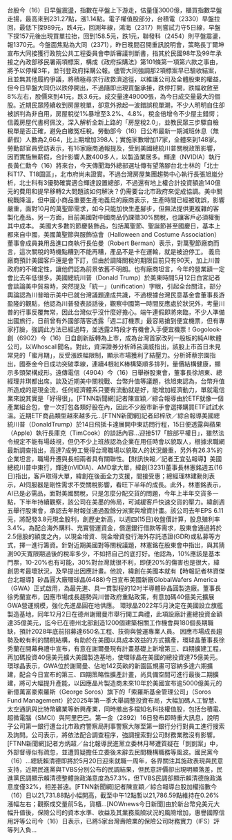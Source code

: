 台股今（16）日早盤震盪，指數在平盤上下游走，估量僅3000億，櫃買指數早盤走揚，最高來到231.27點，漲1.14點。電子權值股部分，台積電（2330）早盤拉回，最低下探989元，跌4元，回測年線，鴻海（2317）則嘗試力守5日線，早盤下探157元後出現買單拉抬，回到158.5元，跌1元，聯發科（2454）則平盤震盪，報1370元。今盤面焦點為大同（2371），昨日晚間召開重訊說明會，策略長丁爾坤宣布大同接獲行政院公共工程委員會申訴審議判斷書，指其於民國98年及99年承接之內政部移民署兩項標案，構成《政府採購法》第101條第一項第六款之事由，將予以停權3年，並刊登政府採購公報。儘管大同強調那2項標案早已驗收結案，且並無其他履約爭議，將積極尋求行政救濟途徑，以維護公司及全體股東的權益，但今日早盤大同仍以跌停開出，不過隨即出現買盤承接，跌停打開，跌幅收斂至8%左右，股價來到41元，跌3.6元，成交量達49000張，為今日成交量最大的個股。近期民眾陸續收到房屋稅單，卻意外掀起一波錯誤稅單潮，不少人明明自住卻被誤判為非自用，房屋稅從1%暴增至3.2%、4.8%，稅金倍增令不少屋主錯愕；信義房屋代書柯佩汶，深入解析全新上路的「房屋稅2.0」，並教民眾三步驟自檢稅單是否正確，避免白繳冤枉稅。勞動部今（16）日公布最新一期減班休息（無薪假）人數為2,664，比上期增加398人；實施家數增加17家，全體來到148家。勞動部官員受訪表示，有16家廠商通報提及，受到美國總統川普關稅政策影響，因而實施無薪假，合計影響人數400多人，以製造業居多。輝達（NVIDIA）執行長黃仁勳今（16）將來台，今天傳聞海外總部選址傳有望落腳台北士林的「北士科T17、T18園區」，北市府尚未證實。不過台灣房屋集團趨勢中心執行長張旭嵐分析，北士科有3優勢確實適合輝達設置總部，不過還有地上權合計投資額逾140億元的費用和提早移轉2大問題該如何解決？仍需要台北市政府來促成協調。美中關稅戰降溫，但中國小商品重要生產地義烏的廠商表示，生產時間已經被耽誤，影響嚴重，面對10月的萬聖節需求，如今只能加快生產腳步，但無法提供更複雜的客製化產品。另一方面，目前美國對中國商品仍課徵30%關稅，也讓客戶必須權衡其中成本。  美國大多數的節慶裝飾品，包括萬聖節、聖誕節甚至國慶日，基本上都來自中國，美國萬聖節與服飾協會（Halloween and Costume Association）董事會成員兼用品進口商執行長伯曼（Robert Berman）表示，對萬聖節廠商而言，這次關稅的時機點糟到不能再糟，產品不是卡在運輸，就是被迫停工。   義烏廠商預計美國客戶還是會下訂，但由於調降關稅的期限目前只有90天，加上川普政府的不確定性，讓他們認為前景依舊不明朗。也有廠商坦言，今年的營業額一定會比去年低很多。美國總統川普（Donald Trump）於美東時間5月12日白宮記者會談論美中貿易時，突然提及「統一」（unification）字眼，引起全台關注，部分輿論認為川普暗示美中已就台灣議題達成共識，不過根據台灣民意基金會董事長游盈隆的觀點，他認為川普發表談話後，觀察中國第一時間反應處於狀況外，考量川普的行事反覆無常，因此台灣似乎沒什麼好擔心。端午連假即將來臨，不少人準備出國旅行，日前曾有外國部落客透露「週二訂機票」最容易搶到便宜機票，但有專家打臉，強調此方法已經過時，並透露2時段才有機會入手便宜機票！Gogolook-創（6902）今（16）日自創新版轉為上市，成為台灣首家改列一般板的純AI軟體公司，以Whoscall聞名。對此，資深證券分析師呂漢威指出，該股上市首日未見常見的「蜜月期」，反受漲跌幅限制，顯示市場獲利了結壓力。分析師蔡宗園指出，國泰金今日成功突破季線，連續4根紅K棒構築順多排列，量價結構健康，顯示多頭架構成形。遠傳電信（4904）今（16）日舉辦股東會，董事長徐旭東、總經理井琪都出席。談及近期美中關稅戰、台幣升值等議題，徐旭東認為，台幣升值所造成的是現金流，任何經濟體系只要有流動就是好，能增加經濟動力，單就電信業來說其實是「好得很」。[FTNN新聞網]記者陳宣穎／綜合報導由於ETF就像一個產業組合包，會一次打包各類好股在內，因此不少股市新手會選擇購買ETF試試水溫。近期ETF商品類型越來越多元...[FTNN新聞網]記者邱梓欣／綜合報導美國總統川普（DonaldTrump）於14日飛抵卡達展開中東訪問行程，15日便透露與蘋果（Apple）執行長庫克（TimCook）的談話內容...迎接517「臉部平權日」，雖然法令規定不能有場歧視，但仍不少上班族認為企業在用任時會以貌取人，根據求職網最新調查指出，高達7成勞工覺得台灣職場以貌取人的狀況嚴重，另外有26.3%的企業坦言，職場升遷與長相兩者具有關聯性。【財訊快報／記者王宜弘報導】美國總統川普中東行，輝達(nVIDIA)、AMD拿大單，緯創(3231)董事長林憲銘週五(16日)指出，客戶取得大單，緯創在後面全力支援，間接受惠；總經理林建勳則表示，AI伺服器是剛性需求不受關稅影響，看旺下半年的成長。此外，林憲銘表示，AI已是必需品，面對美國關稅，只是怎麼分配交貨的問題，今年上半年交貨多一點，下半年持續觀察，該公司在美墨的佈局，可減緩客戶快速交貨的壓力。緯創週五舉行股東會，承認去年財報並通過盈餘分派案與增資計畫。該公司去年EPS 6.11元，將配發3.8元現金股利，創歷史新高，以週四(15日)收盤價計算，股息殖利率3.4%。為配合海外購料、充實營運資金，償還銀行借款等需求，股東會通過將於2.5億股的額度之內，以現金增資、現金增資發行海外存託憑證(GDR)或私募等方式，擇一進行籌資。針對近期美國對等關稅議題，林憲銘在股東會中指出，與其猜測90天寬限期過後的稅率多少，不如把自己的底打好。他認為，10%應該是基本門票，10-20%也有可能，30%對台灣就很不利，即便20%的傷害也是很大，緯創思考最壞狀況，及早提出因應計畫。他說，緯創在美國本就有【時報記者林資傑台北報導】矽晶圓大廠環球晶(6488)今日宣布美國新廠GlobalWafers America（GWA）正式啟用，為最先進、具一貫製程的12吋半導體矽晶圓製造廠。董事長徐秀蘭宣布，因應市場成長趨勢與川普政府重點政策，有意加碼40億美元擴展GWA營運規模，強化先進晶圓在地供應。 環球晶2022年5月決定在美國設立旗艦製造基地，同年12月2日在德州謝爾曼市舉行開工典禮，此項設廠計畫總投資金額達35億美元，迄今已在德州北部創造1200個建築相關工作機會與180個長期職缺，預計2028年底前招募達650名工程、技術與營運專業人員。 因應市場成長趨勢及較有利的關稅結構，有助於在美國以具成本效益的方式擴產，環球晶董事長徐秀蘭在開幕典禮中宣布，有意在謝爾曼現有計畫基礎上新增第三、四期擴建工程，再加碼投資40億美元擴大美國製造基地，使環球晶在美國的總投資達75億美元。 環球晶表示，GWA位於謝爾曼、佔地142英畝的新園區規畫可容納多達六期擴建，配合今日宣布的第三、四期策略性擴產計畫，尚具備空間可進行最後二期擴建，將可大幅提升產能，以因應晶片製造商未來10年於美國宣布逾5000億美元的新億萬富豪索羅斯（George Soros）旗下的「索羅斯基金管理公司」（Soros Fund Management）於2025年第一季大舉調整投資布局，大幅加碼人工智慧、太空通訊與比特幣礦業等新興產業，同時撤出多檔知名科技權值股，包括台積電、超微電腦（SMCI）與阿里巴巴。第一金（2892）16日發布即時重大訊息，說明子公司第一銀行遭台北市政府警察局刑事警察大隊至第一銀行分行對員工進行搜索及詢問。公司表示，將依法配合調查程序，強調搜索對公司財務業務沒有影響。[FTNN新聞網]記者方炳超／台北報導民進黨立委林月琴遭質疑在「剴剴案」中，外部督導似有疏忽，並遭質疑擔任立委後未辭去民間機構職務等風波。國民黨今（16）...總統賴清德即將於5月20日迎來就職一周年，各界關注其施政表現與民意支持，近期民進黨與TVBS分別公布的民調結果，但民意評價卻出現明顯落差，民進黨民調顯示賴清德整體施政滿意度為57.3%，但TVBS民調卻顯示賴清德施政滿意度僅32%，相差甚遠。[FTNN新聞網]記者陳宣穎／綜合報導台股加權指數今（16）日以21,731.88點小幅開高，截至中午12點暫以21,786.59點維持在0.26%漲幅左右；觀察成交量前5名，貨櫃...[NOWnews今日新聞]由於新台幣兌美元大幅升值後，保險公司的資本水準、收益及其業務風險狀況的風險增加，惠譽國際信用評等公司今（16）日表示，已將5家台灣壽險業的保險公司財務實力（IFS）評等列入負...